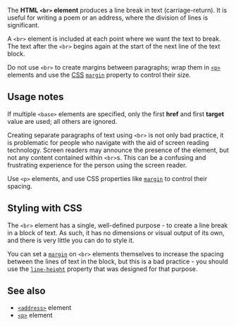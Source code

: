 <!-- <short-description> -->
The **HTML `<br>` element** produces a line break in text
(carriage-return). It is useful for writing a poem or an address, where
the division of lines is significant.
<!-- </short-description> -->

<!-- <overview> -->
A `<br>` element is included at each point where we want the text to break. The text after the `<br>`
begins again at the start of the next line of the text block.

Do not use `<br>` to create margins between paragraphs; wrap
them in
[`<p>`](/en-US/docs/Web/HTML/Element/p)
elements and use the [CSS](/en-US/docs/CSS)
[`margin`](/en-US/docs/Web/CSS/margin)
property to control their size.
<!-- </overview> -->

<!-- <usage-notes> -->
Usage notes
-----------

If multiple `<base>` elements are specified, only the first **href** and
first **target** value are used; all others are ignored.
<!-- </usage-notes> -->

<!-- <accessibility-concerns> -->
Creating separate paragraphs of text using `<br>` is not only bad
practice, it is problematic for people who navigate with the aid of
screen reading technology. Screen readers may announce the presence of
the element, but not any content contained within `<br>`s. This can be a
confusing and frustrating experience for the person using the screen
reader.

Use `<p>` elements, and use CSS properties like
[`margin`](/en-US/docs/Web/CSS/margin)
to control their spacing.
<!-- </accessibility-concerns> -->

<!-- <styling-with-css> -->
Styling with CSS
----------------

The `<br>` element has a single, well-defined purpose - to create a
line break in a block of text. As such, it has no dimensions or visual
output of its own, and there is very little you can do to style it.

You can set a
[`margin`](/en-US/docs/Web/CSS/margin)
on `<br>` elements themselves to increase the spacing between the lines
of text in the block, but this is a bad practice - you should use the
[`line-height`](/en-US/docs/Web/CSS/line-height)
property that was designed for that purpose.
<!-- </styling-with-css> -->

<!-- <see-also> -->


See also
--------

-   [`<address>`](/en-US/docs/Web/HTML/Element/address)
    element
-   [`<p>`](/en-US/docs/Web/HTML/Element/p)
    element
<!-- </see-also> -->
